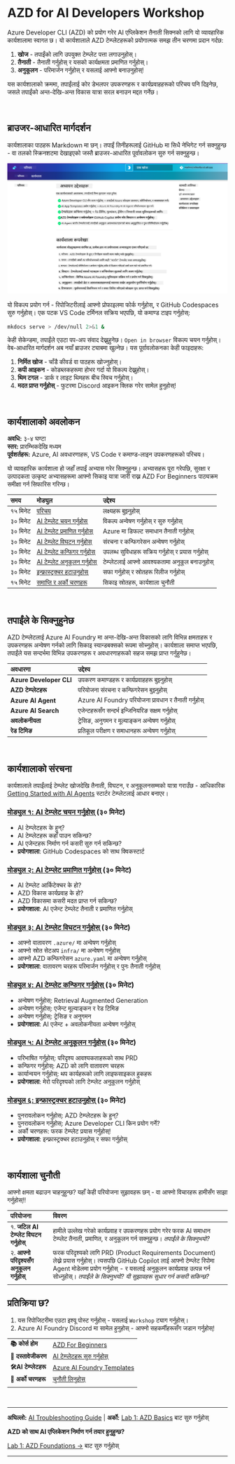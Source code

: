 <!--
CO_OP_TRANSLATOR_METADATA:
{
  "original_hash": "9cc966416ab431c38b2ab863884b196c",
  "translation_date": "2025-09-24T13:39:05+00:00",
  "source_file": "workshop/README.md",
  "language_code": "ne"
}
-->
# AZD for AI Developers Workshop

Azure Developer CLI (AZD) को प्रयोग गरेर AI एप्लिकेशन तैनाती सिक्नको लागि यो व्यावहारिक कार्यशालामा स्वागत छ। यो कार्यशालाले AZD टेम्प्लेटहरूको प्रयोगात्मक समझ तीन चरणमा प्रदान गर्दछ:

1. **खोज** - तपाईंको लागि उपयुक्त टेम्प्लेट पत्ता लगाउनुहोस्।
1. **तैनाती** - तैनाती गर्नुहोस् र यसको कार्यक्षमता प्रमाणित गर्नुहोस्।
1. **अनुकूलन** - परिमार्जन गर्नुहोस् र यसलाई आफ्नो बनाउनुहोस्!

यस कार्यशालाको क्रममा, तपाईंलाई कोर डेभलपर उपकरणहरू र कार्यप्रवाहहरूको परिचय पनि दिइनेछ, जसले तपाईंको अन्त-देखि-अन्त विकास यात्रा सरल बनाउन मद्दत गर्नेछ।

<br/>

## ब्राउजर-आधारित मार्गदर्शन

कार्यशालाका पाठहरू Markdown मा छन्। तपाईं तिनीहरूलाई GitHub मा सिधै नेभिगेट गर्न सक्नुहुन्छ - वा तलको स्क्रिनशटमा देखाइएको जस्तै ब्राउजर-आधारित पूर्वावलोकन सुरु गर्न सक्नुहुन्छ।

![Workshop](../../../translated_images/workshop.75906f133e6f8ba07ab0302ce17f67ff90f357513f3d4c4bbafa5978b10f058b.ne.png)

यो विकल्प प्रयोग गर्न - रिपोजिटरीलाई आफ्नो प्रोफाइलमा फोर्क गर्नुहोस्, र GitHub Codespaces सुरु गर्नुहोस्। एक पटक VS Code टर्मिनल सक्रिय भएपछि, यो कमाण्ड टाइप गर्नुहोस्:

```bash title="" linenums="0"
mkdocs serve > /dev/null 2>&1 &
```

केही सेकेन्डमा, तपाईंले एउटा पप-अप संवाद देख्नुहुनेछ। `Open in browser` विकल्प चयन गर्नुहोस्। वेब-आधारित मार्गदर्शन अब नयाँ ब्राउजर ट्याबमा खुल्नेछ। यस पूर्वावलोकनका केही फाइदाहरू:

1. **निर्मित खोज** - चाँडै कीवर्ड वा पाठहरू खोज्नुहोस्।
1. **कपी आइकन** - कोडब्लकहरूमा होभर गर्दा यो विकल्प देख्नुहोस्।
1. **थिम टगल** - डार्क र लाइट थिमहरू बीच स्विच गर्नुहोस्।
1. **मदत प्राप्त गर्नुहोस्** - फुटरमा Discord आइकन क्लिक गरेर सामेल हुनुहोस्!

<br/>

## कार्यशालाको अवलोकन

**अवधि:** ३-४ घण्टा  
**स्तर:** प्रारम्भिकदेखि मध्यम  
**पूर्वशर्तहरू:** Azure, AI अवधारणाहरू, VS Code र कमाण्ड-लाइन उपकरणहरूको परिचय।

यो व्यावहारिक कार्यशाला हो जहाँ तपाईं अभ्यास गरेर सिक्नुहुन्छ। अभ्यासहरू पूरा गरेपछि, सुरक्षा र उत्पादकता उत्कृष्ट अभ्यासहरूमा आफ्नो सिकाइ यात्रा जारी राख्न AZD For Beginners पाठ्यक्रम समीक्षा गर्न सिफारिस गरिन्छ।

| समय| मोड्युल  | उद्देश्य |
|:---|:---|:---|
| १५ मिनेट | [परिचय](docs/instructions/0-Introduction.md) | लक्ष्यहरू बुझ्नुहोस् |
| ३० मिनेट | [AI टेम्प्लेट चयन गर्नुहोस्](docs/instructions/1-Select-AI-Template.md) | विकल्प अन्वेषण गर्नुहोस् र सुरु गर्नुहोस् | 
| ३० मिनेट | [AI टेम्प्लेट प्रमाणित गर्नुहोस्](docs/instructions/2-Validate-AI-Template.md) | Azure मा डिफल्ट समाधान तैनाती गर्नुहोस् |
| ३० मिनेट | [AI टेम्प्लेट विघटन गर्नुहोस्](docs/instructions/3-Deconstruct-AI-Template.md) | संरचना र कन्फिगरेसन अन्वेषण गर्नुहोस् |
| ३० मिनेट | [AI टेम्प्लेट कन्फिगर गर्नुहोस्](docs/instructions/4-Configure-AI-Template.md) | उपलब्ध सुविधाहरू सक्रिय गर्नुहोस् र प्रयास गर्नुहोस् |
| ३० मिनेट | [AI टेम्प्लेट अनुकूलन गर्नुहोस्](docs/instructions/5-Customize-AI-Template.md) | टेम्प्लेटलाई आफ्नो आवश्यकतामा अनुकूल बनाउनुहोस् |
| ३० मिनेट | [इन्फ्रास्ट्रक्चर हटाउनुहोस्](docs/instructions/6-Teardown-Infrastructure.md) | सफा गर्नुहोस् र स्रोतहरू रिलीज गर्नुहोस् |
| १५ मिनेट | [समाप्ति र अर्को चरणहरू](docs/instructions/7-Wrap-up.md) | सिकाइ स्रोतहरू, कार्यशाला चुनौती |

<br/>

## तपाईंले के सिक्नुहुनेछ

AZD टेम्प्लेटलाई Azure AI Foundry मा अन्त-देखि-अन्त विकासको लागि विभिन्न क्षमताहरू र उपकरणहरू अन्वेषण गर्नको लागि सिकाइ स्यान्डबक्सको रूपमा सोच्नुहोस्। कार्यशाला समाप्त भएपछि, तपाईंले यस सन्दर्भमा विभिन्न उपकरणहरू र अवधारणाहरूको सहज समझ प्राप्त गर्नुहुनेछ।

| अवधारणा  | उद्देश्य |
|:---|:---|
| **Azure Developer CLI** | उपकरण कमाण्डहरू र कार्यप्रवाहहरू बुझ्नुहोस् |
| **AZD टेम्प्लेटहरू**| परियोजना संरचना र कन्फिगरेसन बुझ्नुहोस् |
| **Azure AI Agent**| Azure AI Foundry परियोजना प्रावधान र तैनाती गर्नुहोस् |
| **Azure AI Search**| एजेन्टहरूसँग सन्दर्भ इन्जिनियरिङ सक्षम गर्नुहोस् |
| **अवलोकनीयता**| ट्रेसिङ, अनुगमन र मूल्याङ्कन अन्वेषण गर्नुहोस् |
| **रेड टिमिङ**| प्रतिकूल परीक्षण र समाधानहरू अन्वेषण गर्नुहोस् |

<br/>

## कार्यशालाको संरचना

कार्यशालाले तपाईंलाई टेम्प्लेट खोजदेखि तैनाती, विघटन, र अनुकूलनसम्मको यात्रा गराउँछ - आधिकारिक [Getting Started with AI Agents](https://github.com/Azure-Samples/get-started-with-ai-agents) स्टार्टर टेम्प्लेटलाई आधार बनाएर।

### [मोड्युल १: AI टेम्प्लेट चयन गर्नुहोस्](docs/instructions/1-Select-AI-Template.md) (३० मिनेट)

- AI टेम्प्लेटहरू के हुन्?
- AI टेम्प्लेटहरू कहाँ पाउन सकिन्छ?
- AI एजेन्टहरू निर्माण गर्न कसरी सुरु गर्न सकिन्छ?
- **प्रयोगशाला**: GitHub Codespaces को साथ क्विकस्टार्ट

### [मोड्युल २: AI टेम्प्लेट प्रमाणित गर्नुहोस्](docs/instructions/2-Validate-AI-Template.md) (३० मिनेट)

- AI टेम्प्लेट आर्किटेक्चर के हो?
- AZD विकास कार्यप्रवाह के हो?
- AZD विकासमा कसरी मदत प्राप्त गर्न सकिन्छ?
- **प्रयोगशाला**: AI एजेन्ट टेम्प्लेट तैनाती र प्रमाणित गर्नुहोस्

### [मोड्युल ३: AI टेम्प्लेट विघटन गर्नुहोस्](docs/instructions/3-Deconstruct-AI-Template.md) (३० मिनेट)

- आफ्नो वातावरण `.azure/` मा अन्वेषण गर्नुहोस् 
- आफ्नो स्रोत सेटअप `infra/` मा अन्वेषण गर्नुहोस् 
- आफ्नो AZD कन्फिगरेसन `azure.yaml` मा अन्वेषण गर्नुहोस्
- **प्रयोगशाला**: वातावरण चरहरू परिमार्जन गर्नुहोस् र पुनः तैनाती गर्नुहोस्

### [मोड्युल ४: AI टेम्प्लेट कन्फिगर गर्नुहोस्](docs/instructions/4-Configure-AI-Template.md) (३० मिनेट)
- अन्वेषण गर्नुहोस्: Retrieval Augmented Generation
- अन्वेषण गर्नुहोस्: एजेन्ट मूल्याङ्कन र रेड टिमिङ
- अन्वेषण गर्नुहोस्: ट्रेसिङ र अनुगमन
- **प्रयोगशाला**: AI एजेन्ट + अवलोकनीयता अन्वेषण गर्नुहोस् 

### [मोड्युल ५: AI टेम्प्लेट अनुकूलन गर्नुहोस्](docs/instructions/5-Customize-AI-Template.md) (३० मिनेट)
- परिभाषित गर्नुहोस्: परिदृश्य आवश्यकताहरूको साथ PRD
- कन्फिगर गर्नुहोस्: AZD को लागि वातावरण चरहरू
- कार्यान्वयन गर्नुहोस्: थप कार्यहरूको लागि लाइफसाइकल हुकहरू
- **प्रयोगशाला**: मेरो परिदृश्यको लागि टेम्प्लेट अनुकूलन गर्नुहोस्

### [मोड्युल ६: इन्फ्रास्ट्रक्चर हटाउनुहोस्](docs/instructions/6-Teardown-Infrastructure.md) (३० मिनेट)
- पुनरावलोकन गर्नुहोस्: AZD टेम्प्लेटहरू के हुन्?
- पुनरावलोकन गर्नुहोस्: Azure Developer CLI किन प्रयोग गर्ने?
- अर्को चरणहरू: फरक टेम्प्लेट प्रयास गर्नुहोस्!
- **प्रयोगशाला**: इन्फ्रास्ट्रक्चर हटाउनुहोस् र सफा गर्नुहोस्

<br/>

## कार्यशाला चुनौती

आफ्नो क्षमता बढाउन चाहनुहुन्छ? यहाँ केही परियोजना सुझावहरू छन् - वा आफ्नो विचारहरू हामीसँग साझा गर्नुहोस्!!

| परियोजना | विवरण |
|:---|:---|
|१. **जटिल AI टेम्प्लेट विघटन गर्नुहोस्** | हामीले उल्लेख गरेको कार्यप्रवाह र उपकरणहरू प्रयोग गरेर फरक AI समाधान टेम्प्लेट तैनाती, प्रमाणित, र अनुकूलन गर्न सक्नुहुन्छ। _तपाईंले के सिक्नुभयो?_|
|२. **आफ्नो परिदृश्यसँग अनुकूलन गर्नुहोस्**  | फरक परिदृश्यको लागि PRD (Product Requirements Document) लेख्ने प्रयास गर्नुहोस्। त्यसपछि GitHub Copilot लाई आफ्नो टेम्प्लेट रिपोमा Agent मोडेलमा प्रयोग गर्नुहोस् - र यसलाई अनुकूलन कार्यप्रवाह उत्पन्न गर्न सोध्नुहोस्। _तपाईंले के सिक्नुभयो? यी सुझावहरू सुधार गर्न कसरी सकिन्छ?_|
| | |

## प्रतिक्रिया छ?

1. यस रिपोजिटरीमा एउटा इश्यू पोस्ट गर्नुहोस् - यसलाई `Workshop` ट्याग गर्नुहोस्।
1. Azure AI Foundry Discord मा सामेल हुनुहोस् - आफ्नो सहकर्मीहरूसँग जडान गर्नुहोस्!


| | | 
|:---|:---|
| **📚 कोर्स होम**| [AZD For Beginners](../README.md)|
| **📖 दस्तावेजीकरण** | [AI टेम्प्लेटहरू सुरु गर्नुहोस्](https://learn.microsoft.com/en-us/azure/ai-foundry/how-to/develop/ai-template-get-started)|
| **🛠️AI टेम्प्लेटहरू** | [Azure AI Foundry Templates](https://ai.azure.com/templates) |
|**🚀 अर्को चरणहरू** | [चुनौती लिनुहोस्](../../../workshop) |
| | |

<br/>

---

**अघिल्लो:** [AI Troubleshooting Guide](../docs/troubleshooting/ai-troubleshooting.md) | **अर्को:** [Lab 1: AZD Basics](../../../workshop/lab-1-azd-basics) बाट सुरु गर्नुहोस्

**AZD को साथ AI एप्लिकेशन निर्माण गर्न तयार हुनुहुन्छ?**

[Lab 1: AZD Foundations →](./lab-1-azd-basics/README.md) बाट सुरु गर्नुहोस्

---

